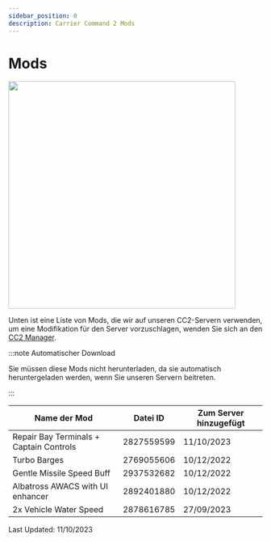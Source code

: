 ```yaml
---
sidebar_position: 0
description: Carrier Command 2 Mods
---
```


# Mods

<div class="flex-vcenter mb-1">
<img src="https://cdn.cloudflare.steamstatic.com/steam/apps/1489630/header_alt_assets_4.jpg" width="450px"/>
</div>

Unten ist eine Liste von Mods, die wir auf unseren CC2-Servern verwenden, um eine Modifikation für den Server vorzuschlagen, wenden Sie sich an den <a href="https://trickys.gg/staffteam">CC2 Manager</a>.

:::note Automatischer Download

Sie müssen diese Mods nicht herunterladen, da sie automatisch heruntergeladen werden, wenn Sie unseren Servern beitreten.

:::

| Name der Mod                            | Datei ID   | Zum Server hinzugefügt |
| --------------------------------------- | ---------- | ---------------------- |
| Repair Bay Terminals + Captain Controls | 2827559599 | 11/10/2023             |
| Turbo Barges                            | 2769055606 | 10/12/2022             |
| Gentle Missile Speed Buff               | 2937532682 | 10/12/2022             |
| Albatross AWACS with UI enhancer        | 2892401880 | 10/12/2022             |
| 2x Vehicle Water Speed                  | 2878616785 | 27/09/2023             |

Last Updated: 11/10/2023